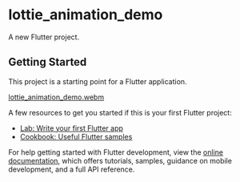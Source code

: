 # lottie_animation_demo

A new Flutter project.

## Getting Started

This project is a starting point for a Flutter application.

[lottie_animation_demo.webm](https://github.com/oneflutter/lottie_animation_demo/assets/155045845/755c40a3-6d0b-4a64-818a-3bae3366eec2)



A few resources to get you started if this is your first Flutter project:

- [Lab: Write your first Flutter app](https://docs.flutter.dev/get-started/codelab)
- [Cookbook: Useful Flutter samples](https://docs.flutter.dev/cookbook)

For help getting started with Flutter development, view the
[online documentation](https://docs.flutter.dev/), which offers tutorials,
samples, guidance on mobile development, and a full API reference.
